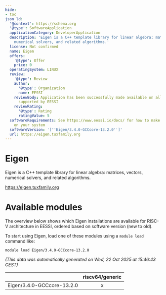 ```yaml
---
hide:
- toc
json_ld:
  '@context': https://schema.org
  '@type': SoftwareApplication
  applicationCategory: DeveloperApplication
  description: 'Eigen is a C++ template library for linear algebra: matrices, vectors,
    numerical solvers, and related algorithms.'
  license: Not confirmed
  name: Eigen
  offers:
    '@type': Offer
    price: 0
  operatingSystem: LINUX
  review:
    '@type': Review
    author:
      '@type': Organization
      name: EESSI
    reviewBody: Application has been successfully made available on all architectures
      supported by EESSI
    reviewRating:
      '@type': Rating
      ratingValue: 5
  softwareRequirements: See https://www.eessi.io/docs/ for how to make EESSI available
    on your system
  softwareVersion: '[''Eigen/3.4.0-GCCcore-13.2.0'']'
  url: https://eigen.tuxfamily.org
---
```


Eigen
=====


Eigen is a C++ template library for linear algebra: matrices, vectors, numerical solvers, and related algorithms.

https://eigen.tuxfamily.org
# Available modules


The overview below shows which Eigen installations are available for RISC-V architecture in EESSI, ordered based on software version (new to old).

To start using Eigen, load one of these modules using a `module load` command like:

```shell
module load Eigen/3.4.0-GCCcore-13.2.0
```

*(This data was automatically generated on Wed, 22 Oct 2025 at 15:46:43 CEST)*

| |riscv64/generic|
| :---: | :---: |
|Eigen/3.4.0-GCCcore-13.2.0|x|
